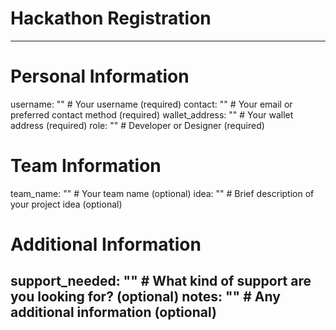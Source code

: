 # Hackathon Registration

<!--
Please fill out the information below. This information will be automatically processed.
Do not remove the --- markers or change the field names.
-->

---
# Personal Information
username: "" # Your username (required)
contact: "" # Your email or preferred contact method (required)
wallet_address: "" # Your wallet address (required)
role: "" # Developer or Designer (required)

# Team Information
team_name: "" # Your team name (optional)
idea: "" # Brief description of your project idea (optional)

# Additional Information
support_needed: "" # What kind of support are you looking for? (optional)
notes: "" # Any additional information (optional)
---

<!-- Do not edit below this line. This section will be automatically generated when your registration is processed. -->
